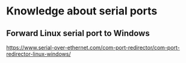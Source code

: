 # Knowledge about serial ports

## Forward Linux serial port to Windows

https://www.serial-over-ethernet.com/com-port-redirector/com-port-redirector-linux-windows/
